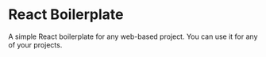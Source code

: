 # React Boilerplate

A simple React boilerplate for any web-based project. You can use it for any of your projects.
